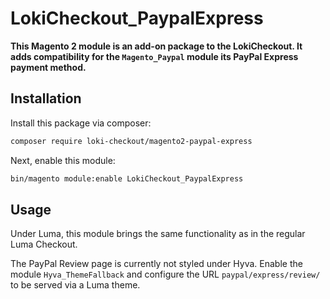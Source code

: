 # LokiCheckout_PaypalExpress

**This Magento 2 module is an add-on package to the LokiCheckout. It adds compatibility for the `Magento_Paypal` module its PayPal Express payment method.**

## Installation
Install this package via composer:
```bash
composer require loki-checkout/magento2-paypal-express
```

Next, enable this module:
```bash
bin/magento module:enable LokiCheckout_PaypalExpress
```

## Usage
Under Luma, this module brings the same functionality as in the regular Luma Checkout.

The PayPal Review page is currently not styled under Hyva. Enable the module `Hyva_ThemeFallback` and configure the URL `paypal/express/review/` to be served via a Luma theme.
